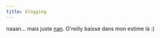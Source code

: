 ```yaml
---
title: blogging
---
```


naaan... mais juste
[nan](http://images.amazon.com/images/P/0596003889.01.LZZZZZZZ.jpg). O'reilly
baisse dans mon estime là :)

